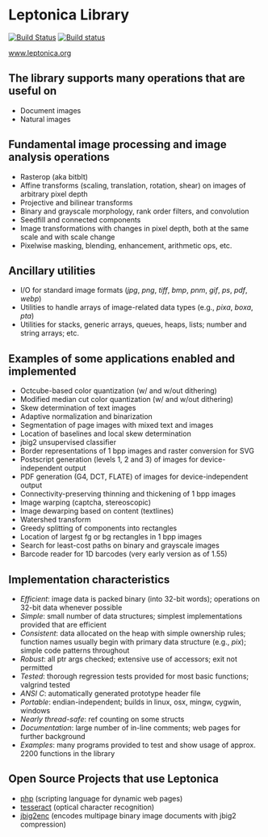 # Leptonica Library #

[![Build Status](https://travis-ci.org/DanBloomberg/leptonica.svg?branch=master)](https://travis-ci.org/DanBloomberg/leptonica)
[![Build status](https://ci.appveyor.com/api/projects/status/vsk607rr6n4j2tmk?svg=true)](https://ci.appveyor.com/project/DanBloomberg/leptonica)

www.leptonica.org

## The library supports many operations that are useful on ##

  * Document images
  * Natural images

## Fundamental image processing and image analysis operations ##

  * Rasterop (aka bitblt)
  * Affine transforms (scaling, translation, rotation, shear) on images of arbitrary pixel depth
  * Projective and bilinear transforms
  * Binary and grayscale morphology, rank order filters, and convolution
  * Seedfill and connected components
  * Image transformations with changes in pixel depth, both at the same scale and with scale change
  * Pixelwise masking, blending, enhancement, arithmetic ops, etc.

## Ancillary utilities ##

  * I/O for standard image formats (_jpg_, _png_, _tiff_, _bmp_, _pnm_, _gif_, _ps_, _pdf_,  _webp_)
  * Utilities to handle arrays of image-related data types (e.g., _pixa_, _boxa_, _pta_)
  * Utilities for stacks, generic arrays, queues, heaps, lists; number and string arrays; etc.

## Examples of some applications enabled and implemented ##

  * Octcube-based color quantization (w/ and w/out dithering)
  * Modified median cut color quantization (w/ and w/out dithering)
  * Skew determination of text images
  * Adaptive normalization and binarization
  * Segmentation of page images with mixed text and images
  * Location of baselines and local skew determination
  * jbig2 unsupervised classifier
  * Border representations of 1 bpp images and raster conversion for SVG
  * Postscript generation (levels 1, 2 and 3) of images for device-independent output
  * PDF generation (G4, DCT, FLATE) of images for device-independent output
  * Connectivity-preserving thinning and thickening of 1 bpp images
  * Image warping (captcha, stereoscopic)
  * Image dewarping based on content (textlines)
  * Watershed transform
  * Greedy splitting of components into rectangles
  * Location of largest fg or bg rectangles in 1 bpp images
  * Search for least-cost paths on binary and grayscale images
  * Barcode reader for 1D barcodes (very early version as of 1.55)

## Implementation characteristics ##

  * _Efficient_: image data is packed binary (into 32-bit words); operations on 32-bit data whenever possible
  * _Simple_: small number of data structures; simplest implementations provided that are efficient
  * _Consistent_: data allocated on the heap with simple ownership rules; function names usually begin with primary data structure (e.g., _pix_); simple code patterns throughout
  * _Robust_: all ptr args checked; extensive use of accessors; exit not permitted
  * _Tested_: thorough regression tests provided for most basic functions; valgrind tested
  * _ANSI C_: automatically generated prototype header file
  * _Portable_: endian-independent; builds in linux, osx, mingw, cygwin, windows
  * _Nearly thread-safe_: ref counting on some structs
  * _Documentation_: large number of in-line comments; web pages for further background
  * _Examples_: many programs provided to test and show usage of approx. 2200 functions in the library


## Open Source Projects that use Leptonica ##
  * [php](http://en.wikipedia.org/wiki/PHP)  (scripting language for dynamic web pages)
  * [tesseract](https://github.com/tesseract-ocr/tesseract/) (optical character recognition)
  * [jbig2enc](http://www.imperialviolet.org/jbig2.html) (encodes multipage binary image documents with jbig2 compression)
